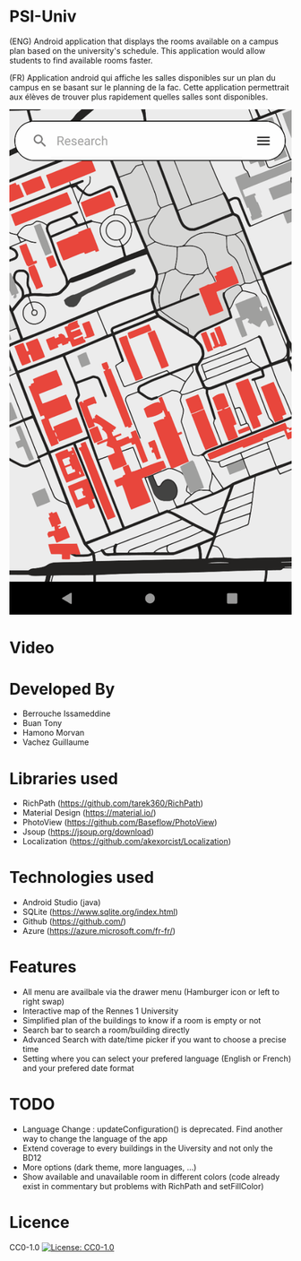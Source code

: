 # PSI-Univ

(ENG) Android application that displays the rooms available on a campus plan based on the
university's schedule. This application would allow students to find available rooms faster.

(FR) Application android qui affiche les salles disponibles sur un plan du campus en se basant sur
le planning de la fac. Cette application permettrait aux élèves de trouver plus rapidement quelles
salles sont disponibles.

![](documents/preview.gif)

# Video

# Developed By

- Berrouche Issameddine
- Buan Tony
- Hamono Morvan
- Vachez Guillaume

# Libraries used

- RichPath (https://github.com/tarek360/RichPath)
- Material Design (https://material.io/)
- PhotoView (https://github.com/Baseflow/PhotoView)
- Jsoup (https://jsoup.org/download)
- Localization (https://github.com/akexorcist/Localization)

# Technologies used

- Android Studio (java)
- SQLite (https://www.sqlite.org/index.html)
- Github (https://github.com/)
- Azure (https://azure.microsoft.com/fr-fr/)

# Features

- All menu are availbale via the drawer menu (Hamburger icon or left to right swap)
- Interactive map of the Rennes 1 University
- Simplified plan of the buildings to know if a room is empty or not
- Search bar to search a room/building directly
- Advanced Search with date/time picker if you want to choose a precise time
- Setting where you can select your prefered language (English or French) and your prefered date
  format

# TODO

- Language Change : updateConfiguration() is deprecated. Find another way to change the language of
  the app
- Extend coverage to every buildings in the Uiversity and not only the BD12
- More options (dark theme, more languages, ...)
- Show available and unavailable room in different colors (code already exist in commentary but problems with RichPath and setFillColor)

# Licence

CC0-1.0 [![License: CC0-1.0](https://licensebuttons.net/l/zero/1.0/80x15.png)](http://creativecommons.org/publicdomain/zero/1.0/)

